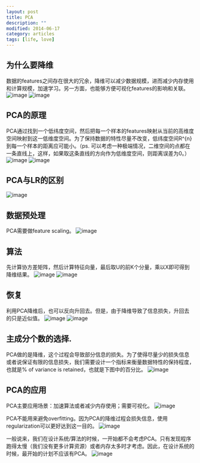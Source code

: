 ```yaml
---
layout: post
title: PCA
description: ""
modified: 2014-06-17
category: articles
tags: [life, love]
---
```


## 为什么要降维
数据的features之间存在很大的冗余，降维可以减少数据规模，进而减少内存使用和计算规模，加速学习。另一方面，也能够方便可视化features的影响和关联。
![image](/assets/post-images/2014-06-17-9508dae6-36b2-4e2d-aa10-dab2f6b6b5c1.png)
![image](/assets/post-images/2014-06-17-fb2de392-7775-4ac2-c9f4-4158e8fe14ae.png)

## PCA的原理
PCA通过找到一个低纬度空间，然后把每一个样本的features映射从当前的高维度空间映射到这一低维度空间。为了保持数据的特性尽量不改变，低纬度空间R^{n}到每一个样本的距离应可能小。（ps. 可以考虑一种极端情况，二维空间的点都在一条直线上，这样，如果取这条直线的方向作为低维度空间，则距离误差为0。）
![image](/assets/post-images/2014-06-17-8232a53a-ef44-42fc-e205-f7d02ad8db13.png)
![image](/assets/post-images/2014-06-17-ada7273f-5d30-4203-f7ba-7d834b6653f4.png)

## PCA与LR的区别

![image](/assets/post-images/2014-06-17-ba8c312b-c698-4d43-ef15-59cde00e0cec.png)

## 数据预处理
PCA需要做feature scaling。
![image](/assets/post-images/2014-06-17-70f781f1-294f-4599-a04a-53686500f60b.png)

## 算法
先计算协方差矩阵，然后计算特征向量，最后取U的前K个分量，乘以X即可得到降维结果。
![image](/assets/post-images/2014-06-17-9d0cc1a7-345f-4d5d-ead4-d2e03db91c38.png)
![image](/assets/post-images/2014-06-17-b4821e6a-c727-4a10-aab8-1b8139392bb1.png)

## 恢复
利用PCA降维后，也可以反向升回去。但是，由于降维导致了信息损失，升回去的只是近似值。
![image](/assets/post-images/2014-06-17-adf437c1-1dc1-4011-9207-e53ace68ac69.png)
![image](/assets/post-images/2014-06-17-47760a09-998c-4cf9-db43-e220b9961a45.png)


## 主成分个数的选择.
PCA做的是降维，这个过程会导致部分信息的损失。为了使得尽量少的损失信息或者说保证有限的信息损失，我们需要设计一个指标来衡量数据特性的保持程度，也就是% of variance is retained，也就是下图中的百分比。
![image](/assets/post-images/2014-06-17-9e75e2e0-1fee-45c0-a52a-91a568babdff.png)

## PCA的应用

PCA主要应用场景：加速算法或者减少内存使用；需要可视化。
![image](/assets/post-images/2014-06-17-904639e8-f145-4a0e-95de-ff9b06b2209a.png)

PCA不能用来避免overfitting。因为PCA的降维过程会损失信息，使用regularization可以更好达到这一目的。
![image](/assets/post-images/2014-06-17-905137ac-553a-473a-ab73-519700becfc3.png)

一般说来，我们在设计系统/算法的时候，一开始都不会考虑PCA。只有发现程序跑得太慢（我们没有更多计算资源）或者内存太多时才考虑。因此，在设计系统的时候，最开始的计划不应该有PCA。
![image](/assets/post-images/2014-06-17-1e7047e5-56a4-4c51-ca74-a06d5c63e470.png)



